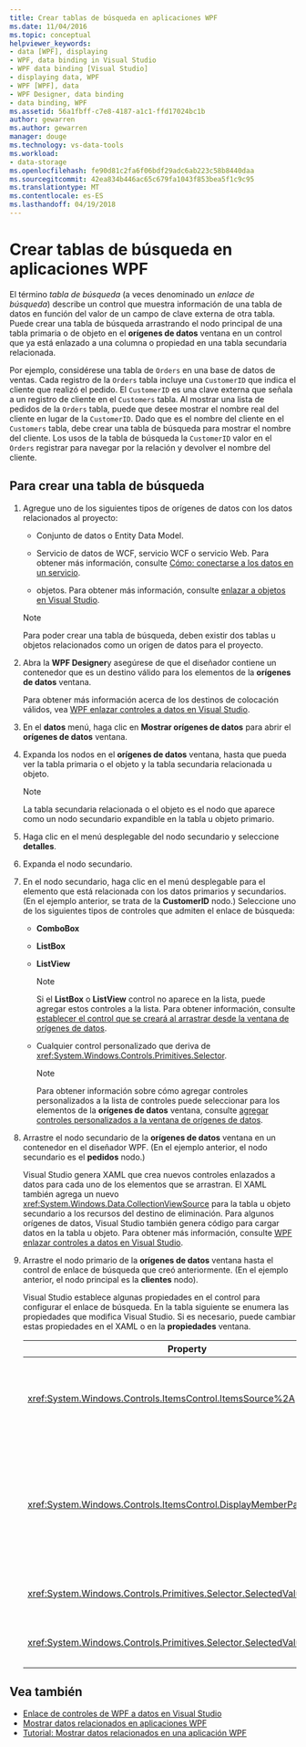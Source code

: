 ```yaml
---
title: Crear tablas de búsqueda en aplicaciones WPF
ms.date: 11/04/2016
ms.topic: conceptual
helpviewer_keywords:
- data [WPF], displaying
- WPF, data binding in Visual Studio
- WPF data binding [Visual Studio]
- displaying data, WPF
- WPF [WPF], data
- WPF Designer, data binding
- data binding, WPF
ms.assetid: 56a1fbff-c7e8-4187-a1c1-ffd17024bc1b
author: gewarren
ms.author: gewarren
manager: douge
ms.technology: vs-data-tools
ms.workload:
- data-storage
ms.openlocfilehash: fe90d81c2fa6f06bdf29adc6ab223c58b8440daa
ms.sourcegitcommit: 42ea834b446ac65c679fa1043f853bea5f1c9c95
ms.translationtype: MT
ms.contentlocale: es-ES
ms.lasthandoff: 04/19/2018
---
```

# <a name="create-lookup-tables-in-wpf-applications"></a>Crear tablas de búsqueda en aplicaciones WPF
El término *tabla de búsqueda* (a veces denominado un *enlace de búsqueda*) describe un control que muestra información de una tabla de datos en función del valor de un campo de clave externa de otra tabla. Puede crear una tabla de búsqueda arrastrando el nodo principal de una tabla primaria o de objeto en el **orígenes de datos** ventana en un control que ya está enlazado a una columna o propiedad en una tabla secundaria relacionada.

Por ejemplo, considérese una tabla de `Orders` en una base de datos de ventas. Cada registro de la `Orders` tabla incluye una `CustomerID` que indica el cliente que realizó el pedido. El `CustomerID` es una clave externa que señala a un registro de cliente en el `Customers` tabla. Al mostrar una lista de pedidos de la `Orders` tabla, puede que desee mostrar el nombre real del cliente en lugar de la `CustomerID`. Dado que es el nombre del cliente en el `Customers` tabla, debe crear una tabla de búsqueda para mostrar el nombre del cliente. Los usos de la tabla de búsqueda la `CustomerID` valor en el `Orders` registrar para navegar por la relación y devolver el nombre del cliente.

## <a name="to-create-a-lookup-table"></a>Para crear una tabla de búsqueda

1.  Agregue uno de los siguientes tipos de orígenes de datos con los datos relacionados al proyecto:

    -   Conjunto de datos o Entity Data Model.

    -   Servicio de datos de WCF, servicio WCF o servicio Web. Para obtener más información, consulte [Cómo: conectarse a los datos en un servicio](../data-tools/how-to-connect-to-data-in-a-service.md).

    -   objetos. Para obtener más información, consulte [enlazar a objetos en Visual Studio](bind-objects-in-visual-studio.md).

    > [!NOTE]
    >  Para poder crear una tabla de búsqueda, deben existir dos tablas u objetos relacionados como un origen de datos para el proyecto.

2.  Abra la **WPF Designer**y asegúrese de que el diseñador contiene un contenedor que es un destino válido para los elementos de la **orígenes de datos** ventana.

     Para obtener más información acerca de los destinos de colocación válidos, vea [WPF enlazar controles a datos en Visual Studio](../data-tools/bind-wpf-controls-to-data-in-visual-studio.md).

3.  En el **datos** menú, haga clic en **Mostrar orígenes de datos** para abrir el **orígenes de datos** ventana.

4.  Expanda los nodos en el **orígenes de datos** ventana, hasta que pueda ver la tabla primaria o el objeto y la tabla secundaria relacionada u objeto.

    > [!NOTE]
    >  La tabla secundaria relacionada o el objeto es el nodo que aparece como un nodo secundario expandible en la tabla u objeto primario.

5.  Haga clic en el menú desplegable del nodo secundario y seleccione **detalles**.

6.  Expanda el nodo secundario.

7.  En el nodo secundario, haga clic en el menú desplegable para el elemento que está relacionada con los datos primarios y secundarios. (En el ejemplo anterior, se trata de la **CustomerID** nodo.) Seleccione uno de los siguientes tipos de controles que admiten el enlace de búsqueda:

    -   **ComboBox**

    -   **ListBox**

    -   **ListView**

        > [!NOTE]
        >  Si el **ListBox** o **ListView** control no aparece en la lista, puede agregar estos controles a la lista. Para obtener información, consulte [establecer el control que se creará al arrastrar desde la ventana de orígenes de datos](../data-tools/set-the-control-to-be-created-when-dragging-from-the-data-sources-window.md).

    -   Cualquier control personalizado que deriva de <xref:System.Windows.Controls.Primitives.Selector>.

        > [!NOTE]
        >  Para obtener información sobre cómo agregar controles personalizados a la lista de controles puede seleccionar para los elementos de la **orígenes de datos** ventana, consulte [agregar controles personalizados a la ventana de orígenes de datos](../data-tools/add-custom-controls-to-the-data-sources-window.md).

8.  Arrastre el nodo secundario de la **orígenes de datos** ventana en un contenedor en el diseñador WPF. (En el ejemplo anterior, el nodo secundario es el **pedidos** nodo.)

     Visual Studio genera XAML que crea nuevos controles enlazados a datos para cada uno de los elementos que se arrastran. El XAML también agrega un nuevo <xref:System.Windows.Data.CollectionViewSource> para la tabla u objeto secundario a los recursos del destino de eliminación. Para algunos orígenes de datos, Visual Studio también genera código para cargar datos en la tabla u objeto. Para obtener más información, consulte [WPF enlazar controles a datos en Visual Studio](../data-tools/bind-wpf-controls-to-data-in-visual-studio.md).

9. Arrastre el nodo primario de la **orígenes de datos** ventana hasta el control de enlace de búsqueda que creó anteriormente. (En el ejemplo anterior, el nodo principal es la **clientes** nodo).

     Visual Studio establece algunas propiedades en el control para configurar el enlace de búsqueda. En la tabla siguiente se enumera las propiedades que modifica Visual Studio. Si es necesario, puede cambiar estas propiedades en el XAML o en la **propiedades** ventana.

    |Property|Explicación del parámetro|
    |--------------|----------------------------|
    |<xref:System.Windows.Controls.ItemsControl.ItemsSource%2A>|Esta propiedad especifica la colección o el enlace que se utiliza para obtener los datos que se muestran en el control. Visual Studio establece esta propiedad en el <xref:System.Windows.Data.CollectionViewSource> de los datos primarios que ha arrastrado al control.|
    |<xref:System.Windows.Controls.ItemsControl.DisplayMemberPath%2A>|Esta propiedad especifica la ruta de acceso del elemento de datos que se muestra en el control. Visual Studio establece esta propiedad en la primera columna o propiedad en los datos primarios y, después de la clave principal, que tiene un tipo de datos de cadena.<br /><br /> Si desea mostrar una columna o propiedad diferente en los datos primarios, cambie esta propiedad a la ruta de acceso de una propiedad diferente.|
    |<xref:System.Windows.Controls.Primitives.Selector.SelectedValue%2A>|Visual Studio enlaza esta propiedad a la columna o propiedad de datos secundarios que se arrastran hasta el diseñador. Se trata de la clave externa a los datos primarios.|
    |<xref:System.Windows.Controls.Primitives.Selector.SelectedValuePath%2A>|Visual Studio establece esta propiedad en la ruta de acceso de la columna o propiedad de los datos secundarios que es la clave externa a los datos primarios.|

## <a name="see-also"></a>Vea también

- [Enlace de controles de WPF a datos en Visual Studio](../data-tools/bind-wpf-controls-to-data-in-visual-studio.md)
- [Mostrar datos relacionados en aplicaciones WPF](../data-tools/display-related-data-in-wpf-applications.md)
- [Tutorial: Mostrar datos relacionados en una aplicación WPF](../data-tools/display-related-data-in-wpf-applications.md)